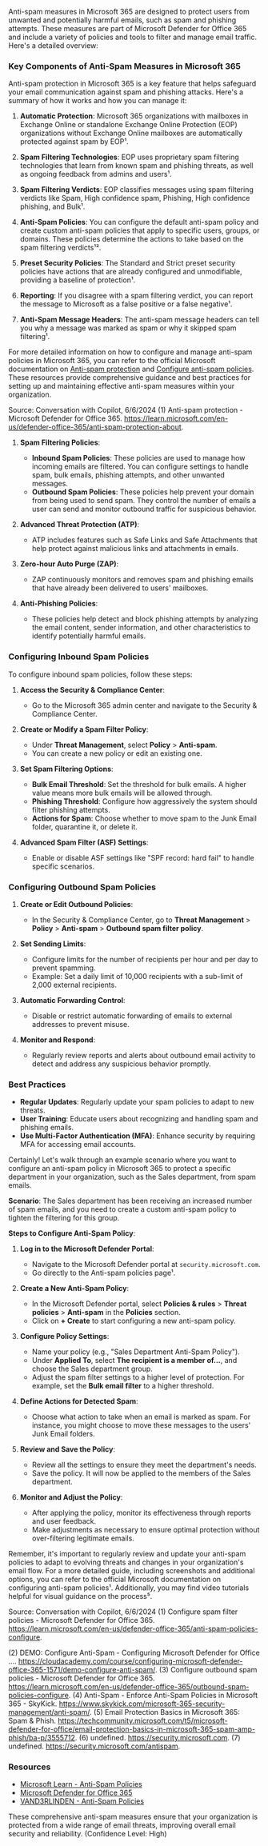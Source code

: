 Anti-spam measures in Microsoft 365 are designed to protect users from unwanted and potentially harmful emails, such as spam and phishing attempts. These measures are part of Microsoft Defender for Office 365 and include a variety of policies and tools to filter and manage email traffic. Here's a detailed overview:

### Key Components of Anti-Spam Measures in Microsoft 365

Anti-spam protection in Microsoft 365 is a key feature that helps safeguard your email communication against spam and phishing attacks. Here's a summary of how it works and how you can manage it:

1. **Automatic Protection**: Microsoft 365 organizations with mailboxes in Exchange Online or standalone Exchange Online Protection (EOP) organizations without Exchange Online mailboxes are automatically protected against spam by EOP¹.

2. **Spam Filtering Technologies**: EOP uses proprietary spam filtering technologies that learn from known spam and phishing threats, as well as ongoing feedback from admins and users¹.

3. **Spam Filtering Verdicts**: EOP classifies messages using spam filtering verdicts like Spam, High confidence spam, Phishing, High confidence phishing, and Bulk¹.

4. **Anti-Spam Policies**: You can configure the default anti-spam policy and create custom anti-spam policies that apply to specific users, groups, or domains. These policies determine the actions to take based on the spam filtering verdicts¹².

5. **Preset Security Policies**: The Standard and Strict preset security policies have actions that are already configured and unmodifiable, providing a baseline of protection¹.

6. **Reporting**: If you disagree with a spam filtering verdict, you can report the message to Microsoft as a false positive or a false negative¹.

7. **Anti-Spam Message Headers**: The anti-spam message headers can tell you why a message was marked as spam or why it skipped spam filtering¹.

For more detailed information on how to configure and manage anti-spam policies in Microsoft 365, you can refer to the official Microsoft documentation on [Anti-spam protection](^1^) and [Configure anti-spam policies](^2^). These resources provide comprehensive guidance and best practices for setting up and maintaining effective anti-spam measures within your organization.

Source: Conversation with Copilot, 6/6/2024
(1) Anti-spam protection - Microsoft Defender for Office 365. https://learn.microsoft.com/en-us/defender-office-365/anti-spam-protection-about.


1. **Spam Filtering Policies**:
   - **Inbound Spam Policies**: These policies are used to manage how incoming emails are filtered. You can configure settings to handle spam, bulk emails, phishing attempts, and other unwanted messages.
   - **Outbound Spam Policies**: These policies help prevent your domain from being used to send spam. They control the number of emails a user can send and monitor outbound traffic for suspicious behavior.

2. **Advanced Threat Protection (ATP)**:
   - ATP includes features such as Safe Links and Safe Attachments that help protect against malicious links and attachments in emails.

3. **Zero-hour Auto Purge (ZAP)**:
   - ZAP continuously monitors and removes spam and phishing emails that have already been delivered to users' mailboxes.

4. **Anti-Phishing Policies**:
   - These policies help detect and block phishing attempts by analyzing the email content, sender information, and other characteristics to identify potentially harmful emails.

### Configuring Inbound Spam Policies

To configure inbound spam policies, follow these steps:

1. **Access the Security & Compliance Center**:
   - Go to the Microsoft 365 admin center and navigate to the Security & Compliance Center.
   
2. **Create or Modify a Spam Filter Policy**:
   - Under **Threat Management**, select **Policy** > **Anti-spam**.
   - You can create a new policy or edit an existing one.

3. **Set Spam Filtering Options**:
   - **Bulk Email Threshold**: Set the threshold for bulk emails. A higher value means more bulk emails will be allowed through.
   - **Phishing Threshold**: Configure how aggressively the system should filter phishing attempts.
   - **Actions for Spam**: Choose whether to move spam to the Junk Email folder, quarantine it, or delete it.

4. **Advanced Spam Filter (ASF) Settings**:
   - Enable or disable ASF settings like "SPF record: hard fail" to handle specific scenarios.

### Configuring Outbound Spam Policies

1. **Create or Edit Outbound Policies**:
   - In the Security & Compliance Center, go to **Threat Management** > **Policy** > **Anti-spam** > **Outbound spam filter policy**.

2. **Set Sending Limits**:
   - Configure limits for the number of recipients per hour and per day to prevent spamming.
   - Example: Set a daily limit of 10,000 recipients with a sub-limit of 2,000 external recipients.

3. **Automatic Forwarding Control**:
   - Disable or restrict automatic forwarding of emails to external addresses to prevent misuse.

4. **Monitor and Respond**:
   - Regularly review reports and alerts about outbound email activity to detect and address any suspicious behavior promptly.

### Best Practices

- **Regular Updates**: Regularly update your spam policies to adapt to new threats.
- **User Training**: Educate users about recognizing and handling spam and phishing emails.
- **Use Multi-Factor Authentication (MFA)**: Enhance security by requiring MFA for accessing email accounts.

Certainly! Let's walk through an example scenario where you want to configure an anti-spam policy in Microsoft 365 to protect a specific department in your organization, such as the Sales department, from spam emails.

**Scenario**: The Sales department has been receiving an increased number of spam emails, and you need to create a custom anti-spam policy to tighten the filtering for this group.

**Steps to Configure Anti-Spam Policy**:

1. **Log in to the Microsoft Defender Portal**:
   - Navigate to the Microsoft Defender portal at `security.microsoft.com`.
   - Go directly to the Anti-spam policies page¹.

2. **Create a New Anti-Spam Policy**:
   - In the Microsoft Defender portal, select **Policies & rules** > **Threat policies** > **Anti-spam** in the **Policies** section.
   - Click on **+ Create** to start configuring a new anti-spam policy.

3. **Configure Policy Settings**:
   - Name your policy (e.g., "Sales Department Anti-Spam Policy").
   - Under **Applied To**, select **The recipient is a member of...**, and choose the Sales department group.
   - Adjust the spam filter settings to a higher level of protection. For example, set the **Bulk email filter** to a higher threshold.

4. **Define Actions for Detected Spam**:
   - Choose what action to take when an email is marked as spam. For instance, you might choose to move these messages to the users' Junk Email folders.

5. **Review and Save the Policy**:
   - Review all the settings to ensure they meet the department's needs.
   - Save the policy. It will now be applied to the members of the Sales department.

6. **Monitor and Adjust the Policy**:
   - After applying the policy, monitor its effectiveness through reports and user feedback.
   - Make adjustments as necessary to ensure optimal protection without over-filtering legitimate emails.

Remember, it's important to regularly review and update your anti-spam policies to adapt to evolving threats and changes in your organization's email flow. For a more detailed guide, including screenshots and additional options, you can refer to the official Microsoft documentation on configuring anti-spam policies¹. Additionally, you may find video tutorials helpful for visual guidance on the process⁵.

Source: Conversation with Copilot, 6/6/2024
(1) Configure spam filter policies - Microsoft Defender for Office 365. https://learn.microsoft.com/en-us/defender-office-365/anti-spam-policies-configure.

(2) DEMO: Configure Anti-Spam - Configuring Microsoft Defender for Office .... https://cloudacademy.com/course/configuring-microsoft-defender-office-365-1571/demo-configure-anti-spam/.
(3) Configure outbound spam policies - Microsoft Defender for Office 365. https://learn.microsoft.com/en-us/defender-office-365/outbound-spam-policies-configure.
(4) Anti-Spam - Enforce Anti-Spam Policies in Microsoft 365 - SkyKick. https://www.skykick.com/microsoft-365-security-management/anti-spam/.
(5) Email Protection Basics in Microsoft 365: Spam & Phish. https://techcommunity.microsoft.com/t5/microsoft-defender-for-office/email-protection-basics-in-microsoft-365-spam-amp-phish/ba-p/3555712.
(6) undefined. https://security.microsoft.com.
(7) undefined. https://security.microsoft.com/antispam.

### Resources

- [Microsoft Learn - Anti-Spam Policies](https://learn.microsoft.com/en-us/microsoft-365/security/office-365-security/anti-spam-protection?view=o365-worldwide)
- [Microsoft Defender for Office 365](https://learn.microsoft.com/en-us/microsoft-365/security/office-365-security/defender-for-office-365?view=o365-worldwide)
- [VAND3RLINDEN - Anti-Spam Policies](https://vand3rlinden.com/anti-spam-policies-microsoft-defender-for-microsoft-365)

These comprehensive anti-spam measures ensure that your organization is protected from a wide range of email threats, improving overall email security and reliability. (Confidence Level: High)
